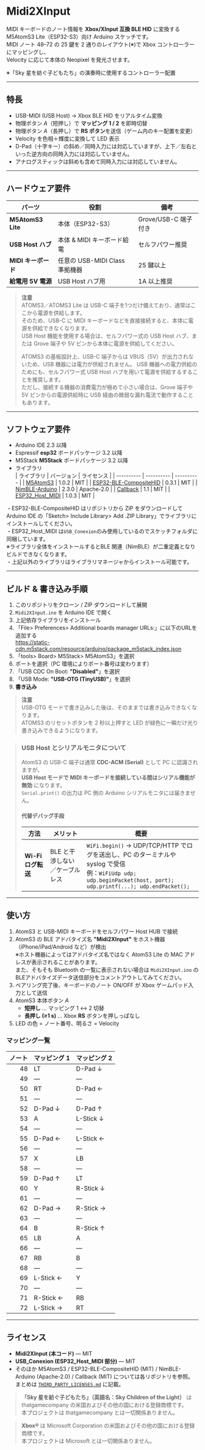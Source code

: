 # Midi2XInput

MIDI キーボードのノート情報を **Xbox/XInput 互換 BLE HID** に変換する  
M5AtomS3 Lite（ESP32-S3）向け Arduino スケッチです。  
MIDI ノート 48–72 の 25 鍵を 2 通りのレイアウト(※)で Xbox コントローラーにマッピングし、  
Velocity に応じて本体の Neopixel を発光させます。

※「Sky 星を紡ぐ子どもたち」の演奏時に使用するコントローラー配置

---

## 特長

* USB-MIDI (USB Host) → Xbox BLE HID をリアルタイム変換  
* 物理ボタン *A*（短押し）で **マッピング 1 / 2** を即時切替  
* 物理ボタン *A*（長押し）で **RS ボタン**を送信（ゲーム内のキー配置を変更）  
* Velocity を色相＋輝度に変換して LED 表示  
* D-Pad（十字キー）の斜め／同時入力には対応していますが、上下／左右といった逆方向の同時入力には対応していません。  
* アナログスティックは斜めも含めて同時入力には対応していません。  

---

## ハードウェア要件

| パーツ | 役割 | 備考 |
| ------ | ---- | ---- |
| **M5AtomS3 Lite** | 本体（ESP32-S3） | Grove/USB-C 端子付き |
| **USB Host ハブ** | 本体 & MIDI キーボード給電 | セルフパワー推奨 |
| **MIDI キーボード** | 任意の USB-MIDI Class 準拠機器 | 25 鍵以上 |
| **給電用 5V 電源** | USB Host ハブ用 | 1A 以上推奨 |

> **注意**  
> ATOMS3／ATOMS3 Lite は USB-C 端子を1つだけ備えており、通常はここから電源を供給します。   
> そのため、USB-C に MIDI キーボードなどを直接接続すると、本体に電源を供給できなくなります。   
> USB Host 機能を使用する場合は、セルフパワー式の USB Host ハブ、または Grove 端子や 5V ピンから本体に電源を供給してください。   
>    
> ATOMS3 の基板設計上、USB-C 端子からは VBUS（5V）が出力されないため、USB 機器には電力が供給されません。
> USB 機器への電力供給のためにも、セルフパワー式 USB Host ハブを用いて電源を供給するすることを推奨します。   
> ただし、接続する機器の消費電力が極めて小さい場合は、Grove 端子や 5V ピンからの電源供給時に USB 経由の微弱な漏れ電流で動作することもあります。
---

## ソフトウェア要件

* Arduino IDE 2.3 以降
* Espressif **esp32**   ボードパッケージ 3.2 以降  
* M5Stack   **M5Stack** ボードパッケージ 3.2 以降  
* ライブラリ  
  | ライブラリ | バージョン | ライセンス |
  | ---------- | ---------- | ---------- |
  | [M5AtomS3](https://github.com/m5stack/M5AtomS3) | 1.0.2 | MIT |
  | [ESP32-BLE-CompositeHID](https://github.com/Mystfit/ESP32-BLE-CompositeHID) | 0.3.1 | MIT |
  | [NimBLE-Arduino](https://github.com/h2zero/NimBLE-Arduino) | 2.3.0 | Apache-2.0 |
  | [Callback](https://github.com/tomstewart89/Callback) | 1.1 | MIT |
  | [ESP32_Host_MIDI](https://github.com/sauloverissimo/ESP32_Host_MIDI) | 1.0.3 | MIT |

・ESP32-BLE-CompositeHID はリポジトリから ZIP をダウンロードして   
  Arduino IDE の「Sketch> Include Library> Add .ZIP Library」でライブラリにインストールしてください。   
・ESP32_Host_MIDI は`USB_Conexion`のみ使用しているのでスケッチフォルダに同梱しています。   
  ※ライブラリ全体をインストールするとBLE 関連（NimBLE）が二重定義となりビルドできなくなります。   
・上記以外のライブラリはライブラリマネージャからインストール可能です。   

---

## ビルド & 書き込み手順

1. このリポジトリをクローン / ZIP ダウンロードして展開  
2. `Midi2XInput.ino` を Arduino IDE で開く  
3. 上記依存ライブラリをインストール  
4. 「File> Preferences> Additional boards manager URLs:」に以下のURLを追加する   
   https://static-cdn.m5stack.com/resource/arduino/package_m5stack_index.json
5. 「tools> Board> M5Stack> M5AtomS3」を選択  
6. ポートを選択（PC 環境によりポート番号は変わります）
7. 「USB CDC On Boot: **"Disabled"**」を選択
8. 「USB Mode: **"USB-OTG (TinyUSB)"**」を選択
9. **書き込み**  

> **注意**  
> USB-OTG モードで書き込みした後は、そのままでは書き込みできなくなります。   
> ATOMS3 のリセットボタンを 2 秒以上押すと LED が緑色に一瞬だけ光り書き込みできるようになります。   


> ### USB Host とシリアルモニタについて
>
> AtomS3 の USB-C 端子は通常 **CDC-ACM (Serial)** として PC に認識されますが、  
> **USB Host モードで MIDI キーボードを接続している間はシリアル機能が無効** になります。  
> `Serial.print()` の出力は PC 側の Arduino シリアルモニタには届きません。
>
> #### 代替デバッグ手段
>
> | 方法 | メリット | 概要 |
> |------|----------|------|
> | **Wi-Fi ログ転送** | BLE と干渉しない／ケーブルレス | `WiFi.begin()` → UDP/TCP/HTTP でログを送出し、PC のターミナルや syslog で受信<br>例：`WiFiUdp udp; udp.beginPacket(host, port); udp.printf(...); udp.endPacket();` |
>

---

## 使い方

1. AtomS3 と USB-MIDI キーボードをセルフパワー Host HUB で接続  
2. AtomS3 の BLE アドバタイズ名 **"Midi2XInput"** をホスト機器（iPhone/iPad/Android など）が検出  
   ※ホスト機器によってはアドバタイズ名ではなく AtomS3 Lite の MAC アドレスが表示されることがあります。  
     また、そもそも Bluetooth の一覧に表示されない場合は `Midi2XInput.ino` のBLEアドバタイズデータ送信部分をコメントアウトしてみてください。  
3. ペアリング完了後、キーボードのノート ON/OFF が Xbox ゲームパッド入力として送信  
4. AtomS3 本体ボタン *A*  
   * **短押し** … マッピング 1 ↔ 2 切替  
   * **長押し (≥1 s)** … Xbox **RS** ボタンを押しっぱなし
5. LED の色 = ノート番号、明るさ = Velocity

### マッピング一覧

| ノート | **マッピング 1** | **マッピング 2** |
|------:|-----------------|-----------------|
| 48 | LT | D-Pad ↓ |
| 49 | — | — |
| 50 | RT | D-Pad ← |
| 51 | — | — |
| 52 | D-Pad ↓ | D-Pad ↑ |
| 53 | A | L-Stick ↓ |
| 54 | — | — |
| 55 | D-Pad ← | L-Stick ← |
| 56 | — | — |
| 57 | X | LB |
| 58 | — | — |
| 59 | D-Pad ↑ | LT |
| 60 | Y | R-Stick ↓ |
| 61 | — | — |
| 62 | D-Pad → | R-Stick → |
| 63 | — | — |
| 64 | B | R-Stick ↑ |
| 65 | LB | A |
| 66 | — | — |
| 67 | RB | B |
| 68 | — | — |
| 69 | L-Stick ← | Y |
| 70 | — | — |
| 71 | R-Stick ← | RB |
| 72 | L-Stick → | RT |

---

## ライセンス

* **Midi2XInput (本コード)** — MIT  
* **USB_Conexion (ESP32_Host_MIDI 部分)** — MIT   
* そのほか M5AtomS3 / ESP32-BLE-CompositeHID (MIT) / NimBLE-Arduino (Apache-2.0) / Callback (MIT) については各リポジトリを参照。  
  まとめは [`THIRD_PARTY_LICENSES.md`](./THIRD_PARTY_LICENSES.md) に記載。

> **「Sky 星を紡ぐ子どもたち」（英語名：Sky Children of the Light）** は thatgamecompany の米国およびその他の国における登録商標です。  
> 本プロジェクトは thatgamecompany とは一切関係ありません。

> **Xbox®** は Microsoft Corporation の米国およびその他の国における登録商標です。  
> 本プロジェクトは Microsoft とは一切関係ありません。

